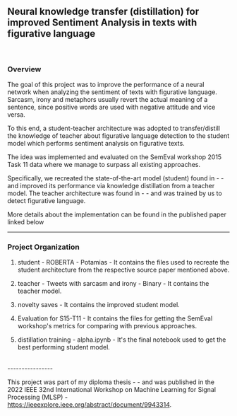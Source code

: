 ## Neural knowledge transfer (distillation) for improved Sentiment Analysis in texts with figurative language

</br>

### Overview

The goal of this project was to improve the performance of a neural network when analyzing the sentiment of texts with figurative language. Sarcasm, irony and metaphors usually revert the actual meaning of a sentence, since positive words are used with negative attitude and vice versa.

To this end, a student-teacher architecture was adopted to transfer/distill the knowledge of teacher about figurative language detection to the student model which performs sentiment analysis on figurative texts.

The idea was implemented and evaluated on the SemEval workshop 2015 Task 11 data where we manage to surpass all existing approaches.

Specifically, we recreated the state-of-the-art model (student) found in - - and improved its performance via knowledge distillation from a teacher model. The teacher architecture was found in - - and was trained by us to detect figurative language.

More details about the implementation can be found in the published paper linked below 


------------

### Project Organization

1. student - ROBERTA - Potamias - It contains the files used to recreate the student architecture from the respective source paper mentioned above.

2. teacher - Tweets with sarcasm and irony - Binary - It contains the teacher model.

3. novelty saves - It contains the improved student model.

4. Evaluation for S15-T11 - It contains the files for getting the SemEval workshop's metrics for comparing with previous approaches.

5. distillation training - alpha.ipynb - It's the final notebook used to get the best performing student model.


</br>
----------------

This project was part of my diploma thesis - - and was published in the 2022 IEEE 32nd International Workshop on Machine Learning for Signal Processing (MLSP) - https://ieeexplore.ieee.org/abstract/document/9943314.



